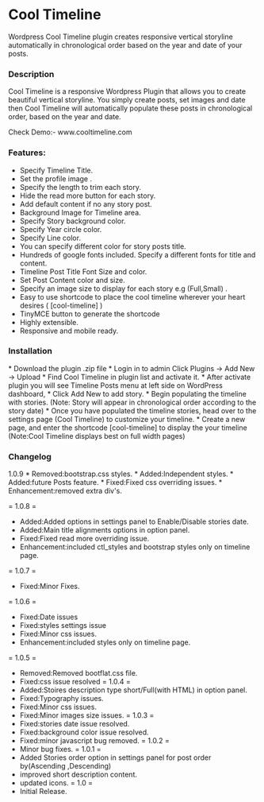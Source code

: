<h1>Cool Timeline</h1>
<p>Wordpress Cool Timeline plugin creates responsive vertical storyline automatically in chronological order based on the year and date of your posts.
</p>
<H3>Description</h3>
<p>Cool Timeline is a responsive Wordpress Plugin that allows you to create beautiful vertical storyline. You simply create posts, set images and date then Cool Timeline will automatically populate these posts in chronological order, based on the year and date.
</p>
Check Demo:- www.cooltimeline.com

<H3>Features:</h3>

*  	Specify Timeline Title.
*  	Set the profile image .
*	Specify the length to trim each story.
*	Hide the read more button for each story.
*	Add default content if no any story post.
*	Background Image for Timeline area.
*	Specify Story background color.
*	Specify Year circle color.
*	Specify Line color.
*	You can specify different color for story posts title.
*	Hundreds of google fonts included. Specify a different fonts for  title and content.
*	Timeline Post Title Font Size and color.
*	Set Post Content color and size.
*	Specify an image size to display for each story e.g (Full,Small) .
*	Easy to use shortcode to place the cool timeline wherever your heart desires ( [cool-timeline] )
*	TinyMCE button to generate the shortcode
*	Highly extensible.
*	Responsive and mobile ready.


<H3>Installation</h3>
*	Download the plugin .zip file
*	Login in to admin Click Plugins -> Add New -> Upload
*	Find Cool Timeline  in plugin list  and activate it.
*	After activate plugin you will see Timeline Posts menu at left side on WordPress dashboard,
*	Click Add New to add story.
*	Begin populating the timeline with stories. (Note: Story will appear in chronological order according to the story date)
*	Once you have populated the timeline stories, head over to the settings page (Cool Timeline) to customize your timeline.
*	Create a new page, and enter the shortcode [cool-timeline] to display the your timeline (Note:Cool  Timeline displays best on full width pages)


<H3>Changelog</h3>
1.0.9
* Removed:bootstrap.css styles.
* Added:Independent styles.
* Added:future Posts feature.
* Fixed:Fixed css overriding issues.
* Enhancement:removed extra div's.

= 1.0.8 =
* Added:Added options in settings panel to Enable/Disable stories date.
* Added:Main title alignments options in option panel.
* Fixed:Fixed read more overriding issue.
* Enhancement:included ctl_styles and bootstrap styles only on timeline page.

= 1.0.7 =
* Fixed:Minor Fixes.

= 1.0.6 =
* Fixed:Date issues
* Fixed:styles settings issue
* Fixed:Minor css issues.
* Enhancement:included styles only on timeline page.

= 1.0.5 =
* Removed:Removed bootflat.css file.
* Fixed:css issue resolved
= 1.0.4 =
* Added:Stoires description type short/Full(with HTML) in option panel.
* Fixed:Typography issues.
* Fixed:Minor css issues.
* Fixed:Minor images size issues.
= 1.0.3 =
* Fixed:stories date issue resolved.
* Fixed:background color issue resolved.
* Fixed:minor javascript bug removed.
= 1.0.2 =
* Minor bug fixes.
= 1.0.1 =
* Added Stories order option in settings panel for post order by(Ascending ,Descending)
* improved short description content.
* updated icons.
= 1.0 =
* Initial Release.